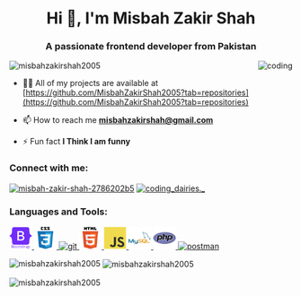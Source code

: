



<h1 align="center">Hi 👋, I'm Misbah Zakir Shah</h1>
<h3 align="center">A passionate frontend developer from Pakistan</h3>
<img align="right"alt="coding"widht="400"src="https://user-images.githubusercontent.com/74038190/236119160-976a0405-caa7-470c-9356-16d43402ea0a.gif">



<p align="left"> <img src="https://komarev.com/ghpvc/?username=misbahzakirshah2005&label=Profile%20views&color=0e75b6&style=flat" alt="misbahzakirshah2005" /> </p>

- 👨‍💻 All of my projects are available at [https://github.com/MisbahZakirShah2005?tab=repositories](https://github.com/MisbahZakirShah2005?tab=repositories)

- 📫 How to reach me **misbahzakirshah@gmail.com**

- ⚡ Fun fact **I Think I am funny**

<h3 align="left">Connect with me:</h3>
<p align="left">
<a href="https://linkedin.com/in/misbah-zakir-shah-2786202b5" target="blank"><img align="center" src="https://raw.githubusercontent.com/rahuldkjain/github-profile-readme-generator/master/src/images/icons/Social/linked-in-alt.svg" alt="misbah-zakir-shah-2786202b5" height="30" width="40" /></a>
<a href="https://instagram.com/coding_dairies._" target="blank"><img align="center" src="https://raw.githubusercontent.com/rahuldkjain/github-profile-readme-generator/master/src/images/icons/Social/instagram.svg" alt="coding_dairies._" height="30" width="40" /></a>
</p>

<h3 align="left">Languages and Tools:</h3>
<p align="left"> <a href="https://getbootstrap.com" target="_blank" rel="noreferrer"> <img src="https://raw.githubusercontent.com/devicons/devicon/master/icons/bootstrap/bootstrap-plain-wordmark.svg" alt="bootstrap" width="40" height="40"/> </a> <a href="https://www.w3schools.com/css/" target="_blank" rel="noreferrer"> <img src="https://raw.githubusercontent.com/devicons/devicon/master/icons/css3/css3-original-wordmark.svg" alt="css3" width="40" height="40"/> </a> <a href="https://git-scm.com/" target="_blank" rel="noreferrer"> <img src="https://www.vectorlogo.zone/logos/git-scm/git-scm-icon.svg" alt="git" width="40" height="40"/> </a> <a href="https://www.w3.org/html/" target="_blank" rel="noreferrer"> <img src="https://raw.githubusercontent.com/devicons/devicon/master/icons/html5/html5-original-wordmark.svg" alt="html5" width="40" height="40"/> </a> <a href="https://developer.mozilla.org/en-US/docs/Web/JavaScript" target="_blank" rel="noreferrer"> <img src="https://raw.githubusercontent.com/devicons/devicon/master/icons/javascript/javascript-original.svg" alt="javascript" width="40" height="40"/> </a> <a href="https://www.mysql.com/" target="_blank" rel="noreferrer"> <img src="https://raw.githubusercontent.com/devicons/devicon/master/icons/mysql/mysql-original-wordmark.svg" alt="mysql" width="40" height="40"/> </a> <a href="https://www.php.net" target="_blank" rel="noreferrer"> <img src="https://raw.githubusercontent.com/devicons/devicon/master/icons/php/php-original.svg" alt="php" width="40" height="40"/> </a> <a href="https://postman.com" target="_blank" rel="noreferrer"> <img src="https://www.vectorlogo.zone/logos/getpostman/getpostman-icon.svg" alt="postman" width="40" height="40"/> </a> </p>

<p><img align="left" src="https://github-readme-stats.vercel.app/api/top-langs?username=misbahzakirshah2005&show_icons=true&locale=en&layout=compact" alt="misbahzakirshah2005" /></p>

<p>&nbsp;<img align="center" src="https://github-readme-stats.vercel.app/api?username=misbahzakirshah2005&show_icons=true&locale=en" alt="misbahzakirshah2005" /></p>

<p><img align="center" src="https://github-readme-streak-stats.herokuapp.com/?user=misbahzakirshah2005&" alt="misbahzakirshah2005" /></p>
